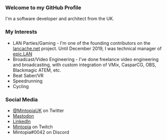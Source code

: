 ### Welcome to my GitHub Profile

I'm a software developer and architect from the UK.

### My Interests

 - LAN Parties/Gaming - I'm one of the founding contributors on the [lancache.net](https://lancache.net) project. Until December 2019, I was technical manager of [epic.LAN](https://www.epiclan.co.uk)
 - Broadcast/Video Engineering - I've done freelance video engineering and broadcasting, with custom integration of VMix, CasparCG, OBS, Blackmagic ATEM, etc.
 - Beat Saber/VR
 - Speedrunning
 - Cycling
 
### Social Media

 - [@MintopiaUK](https://twitter.com/mintopiauk) on Twitter
 - <a rel="me" href="https://mastodon.me.uk/@mintopia">Mastodon</a>
 - [LinkedIn](https://www.linkedin.com/in/jessicasmithuk/)
 - [Mintopia](https://twitch.tv/mintopia) on Twitch
 - Mintopia#0042 on Discord
